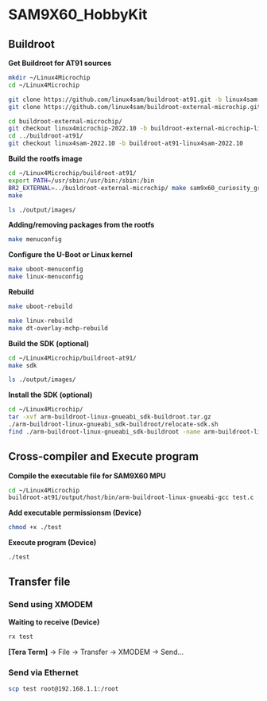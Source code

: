 # SAM9X60_HobbyKit
## Buildroot
**Get Buildroot for AT91 sources**
```bash
mkdir ~/Linux4Microchip
cd ~/Linux4Microchip

git clone https://github.com/linux4sam/buildroot-at91.git -b linux4sam-2022.10
git clone https://github.com/linux4sam/buildroot-external-microchip.git -b linux4microchip-2022.10

cd buildroot-external-microchip/
git checkout linux4microchip-2022.10 -b buildroot-external-microchip-linux4microchip-2022.10
cd ../buildroot-at91/
git checkout linux4sam-2022.10 -b buildroot-at91-linux4sam-2022.10
```
**Build the rootfs image**
```bash
cd ~/Linux4Microchip/buildroot-at91/
export PATH=/usr/sbin:/usr/bin:/sbin:/bin
BR2_EXTERNAL=../buildroot-external-microchip/ make sam9x60_curiosity_graphics_defconfig
make

ls ./output/images/
```
**Adding/removing packages from the rootfs**
```bash
make menuconfig
```
**Configure the U-Boot or Linux kernel**
```bash
make uboot-menuconfig
make linux-menuconfig
```
**Rebuild**
```bash
make uboot-rebuild
```
```bash
make linux-rebuild
make dt-overlay-mchp-rebuild
```  
**Build the SDK (optional)**
```bash
cd ~/Linux4Microchip/buildroot-at91/
make sdk

ls ./output/images/
```

**Install the SDK (optional)**
```bash
cd ~/Linux4Microchip/
tar -xvf arm-buildroot-linux-gnueabi_sdk-buildroot.tar.gz
./arm-buildroot-linux-gnueabi_sdk-buildroot/relocate-sdk.sh
find ./arm-buildroot-linux-gnueabi_sdk-buildroot -name arm-buildroot-linux-gnueabi-gcc
```

## Cross-compiler and Execute program
**Compile the executable file for SAM9X60 MPU**
```bash
cd ~/Linux4Microchip
buildroot-at91/output/host/bin/arm-buildroot-linux-gnueabi-gcc test.c -o test
```
**Add executable permissionsm (Device)**
```bash
chmod +x ./test
```
**Execute program (Device)**
```bash
./test
```

## Transfer file
### Send using XMODEM
**Waiting to receive (Device)**  
```bash
rx test
```
**[Tera Term]** -> File -> Transfer -> XMODEM -> Send...  

### Send via Ethernet
```bash
scp test root@192.168.1.1:/root
```
